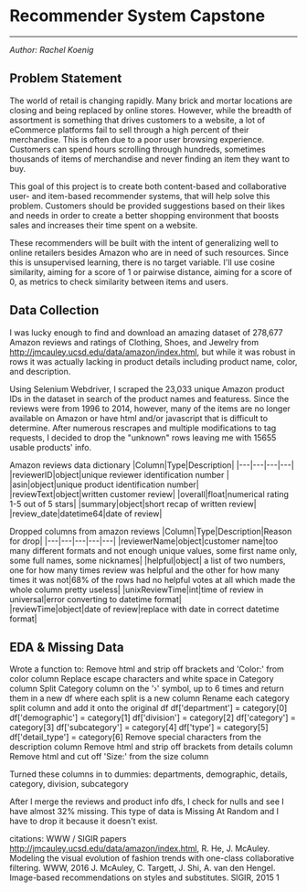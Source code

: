 # Recommender System Capstone
-------
_Author: Rachel Koenig_

## Problem Statement


The world of retail is changing rapidly.  Many brick and mortar locations are closing and being replaced by online stores.  However, while the breadth of assortment is something that drives customers to a website, a lot of eCommerce platforms fail to sell through a high percent of their merchandise.  This is often due to a poor user browsing experience. Customers can spend hours scrolling through hundreds, sometimes thousands of items of merchandise and never finding an item they want to buy.  

This goal of this project is to create both content-based and collaborative user- and item-based recommender systems, that will help solve this problem. Customers should be provided suggestions based on their likes and needs in order to create a better shopping environment that boosts sales and increases their time spent on a website.

These recommenders will be built with the intent of generalizing well to online retailers besides Amazon who are in need of such resources. Since this is unsupervised learning, there is no target variable. I'll use cosine similarity, aiming for a score of 1 or pairwise distance, aiming for a score of 0, as metrics to check similarity between items and users.

## Data Collection

I was lucky enough to find and download an amazing dataset of 278,677 Amazon reviews and ratings of Clothing, Shoes, and Jewelry from http://jmcauley.ucsd.edu/data/amazon/index.html, but while it was robust in rows it was actually lacking in product details including product name, color, and description. 

Using Selenium Webdriver, I scraped the 23,033 unique Amazon product IDs in the dataset in search of the product names and featuress. Since the reviews were from 1996 to 2014, however, many of the items are no longer available on Amazon or have html and/or javascript that is difficult to determine. After numerous rescrapes and multiple modifications to tag requests, I decided to drop the "unknown" rows leaving me with 15655 usable products' info.

Amazon reviews data dictionary
|Column|Type|Description|
|---|---|---|---|
|reviewerID|object|unique reviewer identification number | 
|asin|object|unique product identification number| 
|reviewText|object|written customer review|
|overall|float|numerical rating 1-5 out of 5 stars|
|summary|object|short recap of written review|
|review_date|datetime64|date of review|

Dropped columns from amazon reviews
|Column|Type|Description|Reason for drop|
|---|---|---|---|---|
|reviewerName|object|customer name|too many different formats and not enough unique values, some first name only, some full names, some nicknames| 
|helpful|object| a list of two numbers, one for how many times review was helpful and the other for how many times it was not|68% of the rows had no helpful votes at all which made the whole column pretty useless| 
|unixReviewTime|int|time of review in universal|error converting to datetime format|   
|reviewTime|object|date of review|replace with date in correct datetime format| 

 

## EDA & Missing Data 

Wrote a function to:
Remove html and strip off brackets and 'Color:' from color column
Replace escape characters and white space in Category column
Split Category column on the '›' symbol, up to 6 times and return them in a new df where each split is a new column 
Rename each category split column and add it onto the original df
    df['department'] = category[0]
    df['demographic'] = category[1]
    df['division'] = category[2]
    df['category'] = category[3]
    df['subcategory'] = category[4]
    df['type'] = category[5]
    df['detail_type'] = category[6]
Remove special characters from the description column
Remove html and strip off brackets from details column
Remove html and cut off 'Size:' from the size column 

Turned these columns in to dummies: departments, demographic, details, category, division, subcategory

After I merge the reviews and product info dfs, I check for nulls and see I have almost 32% missing.  This type of data is Missing At Random and I have to drop it because it doesn't exist.

citations:
WWW / SIGIR papers http://jmcauley.ucsd.edu/data/amazon/index.html,
R. He, J. McAuley. Modeling the visual evolution of fashion trends with one-class collaborative filtering. WWW, 2016
J. McAuley, C. Targett, J. Shi, A. van den Hengel. Image-based recommendations on styles and substitutes. SIGIR, 2015
1


